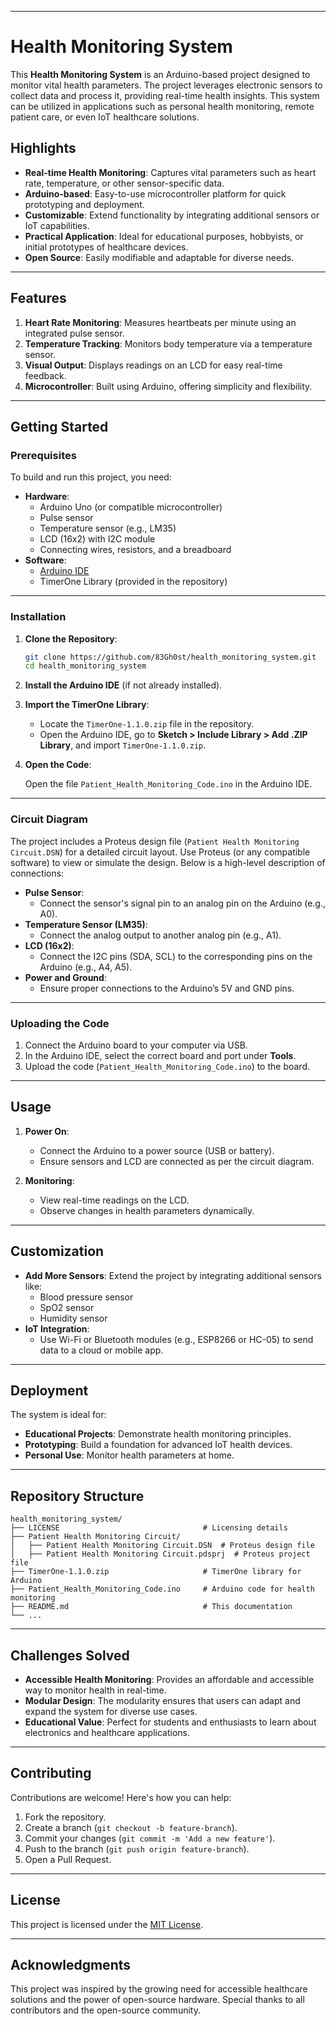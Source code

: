 
---

# Health Monitoring System

This **Health Monitoring System** is an Arduino-based project designed to monitor vital health parameters. The project leverages electronic sensors to collect data and process it, providing real-time health insights. This system can be utilized in applications such as personal health monitoring, remote patient care, or even IoT healthcare solutions.

## Highlights

- **Real-time Health Monitoring**: Captures vital parameters such as heart rate, temperature, or other sensor-specific data.
- **Arduino-based**: Easy-to-use microcontroller platform for quick prototyping and deployment.
- **Customizable**: Extend functionality by integrating additional sensors or IoT capabilities.
- **Practical Application**: Ideal for educational purposes, hobbyists, or initial prototypes of healthcare devices.
- **Open Source**: Easily modifiable and adaptable for diverse needs.

---

## Features

1. **Heart Rate Monitoring**: Measures heartbeats per minute using an integrated pulse sensor.
2. **Temperature Tracking**: Monitors body temperature via a temperature sensor.
3. **Visual Output**: Displays readings on an LCD for easy real-time feedback.
4. **Microcontroller**: Built using Arduino, offering simplicity and flexibility.

---

## Getting Started

### Prerequisites

To build and run this project, you need:

- **Hardware**:
  - Arduino Uno (or compatible microcontroller)
  - Pulse sensor
  - Temperature sensor (e.g., LM35)
  - LCD (16x2) with I2C module
  - Connecting wires, resistors, and a breadboard
- **Software**:
  - [Arduino IDE](https://www.arduino.cc/en/software)
  - TimerOne Library (provided in the repository)

---

### Installation

1. **Clone the Repository**:

   ```bash
   git clone https://github.com/83Gh0st/health_monitoring_system.git
   cd health_monitoring_system
   ```

2. **Install the Arduino IDE** (if not already installed).

3. **Import the TimerOne Library**:

   - Locate the `TimerOne-1.1.0.zip` file in the repository.
   - Open the Arduino IDE, go to **Sketch > Include Library > Add .ZIP Library**, and import `TimerOne-1.1.0.zip`.

4. **Open the Code**:

   Open the file `Patient_Health_Monitoring_Code.ino` in the Arduino IDE.

---

### Circuit Diagram

The project includes a Proteus design file (`Patient Health Monitoring Circuit.DSN`) for a detailed circuit layout. Use Proteus (or any compatible software) to view or simulate the design. Below is a high-level description of connections:

- **Pulse Sensor**:
  - Connect the sensor's signal pin to an analog pin on the Arduino (e.g., A0).
- **Temperature Sensor (LM35)**:
  - Connect the analog output to another analog pin (e.g., A1).
- **LCD (16x2)**:
  - Connect the I2C pins (SDA, SCL) to the corresponding pins on the Arduino (e.g., A4, A5).
- **Power and Ground**:
  - Ensure proper connections to the Arduino’s 5V and GND pins.

---

### Uploading the Code

1. Connect the Arduino board to your computer via USB.
2. In the Arduino IDE, select the correct board and port under **Tools**.
3. Upload the code (`Patient_Health_Monitoring_Code.ino`) to the board.

---

## Usage

1. **Power On**:
   - Connect the Arduino to a power source (USB or battery).
   - Ensure sensors and LCD are connected as per the circuit diagram.

2. **Monitoring**:
   - View real-time readings on the LCD.
   - Observe changes in health parameters dynamically.

---

## Customization

- **Add More Sensors**:
  Extend the project by integrating additional sensors like:
  - Blood pressure sensor
  - SpO2 sensor
  - Humidity sensor
- **IoT Integration**:
  - Use Wi-Fi or Bluetooth modules (e.g., ESP8266 or HC-05) to send data to a cloud or mobile app.

---

## Deployment

The system is ideal for:

- **Educational Projects**: Demonstrate health monitoring principles.
- **Prototyping**: Build a foundation for advanced IoT health devices.
- **Personal Use**: Monitor health parameters at home.

---

## Repository Structure

```plaintext
health_monitoring_system/
├── LICENSE                                # Licensing details
├── Patient Health Monitoring Circuit/
│   ├── Patient Health Monitoring Circuit.DSN  # Proteus design file
│   ├── Patient Health Monitoring Circuit.pdsprj  # Proteus project file
├── TimerOne-1.1.0.zip                     # TimerOne library for Arduino
├── Patient_Health_Monitoring_Code.ino     # Arduino code for health monitoring
├── README.md                              # This documentation
└── ...
```

---

## Challenges Solved

- **Accessible Health Monitoring**: Provides an affordable and accessible way to monitor health in real-time.
- **Modular Design**: The modularity ensures that users can adapt and expand the system for diverse use cases.
- **Educational Value**: Perfect for students and enthusiasts to learn about electronics and healthcare applications.

---

## Contributing

Contributions are welcome! Here's how you can help:

1. Fork the repository.
2. Create a branch (`git checkout -b feature-branch`).
3. Commit your changes (`git commit -m 'Add a new feature'`).
4. Push to the branch (`git push origin feature-branch`).
5. Open a Pull Request.

---

## License

This project is licensed under the [MIT License](LICENSE).

---

## Acknowledgments

This project was inspired by the growing need for accessible healthcare solutions and the power of open-source hardware. Special thanks to all contributors and the open-source community.


